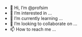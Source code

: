 - 👋 Hi, I’m @profsim
- 👀 I’m interested in ...
- 🌱 I’m currently learning ...
- 💞️ I’m looking to collaborate on ...
- 📫 How to reach me ...

<!---
profsim/profsim is a ✨ special ✨ repository because its `README.md` (this file) appears on your GitHub profile.
You can click the Preview link to take a look at your changes.
--->

